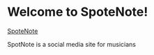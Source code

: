 # Welcome to SpoteNote!

[SpoteNote](https://github.com/Mark-777-0/SpotNote/blob/main/app/static/SpotNote.svg)

SpotNote is a social media site for musicians 